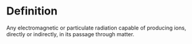 # Definition

Any electromagnetic or particulate radiation capable of producing ions,
directly or indirectly, in its passage through matter.
